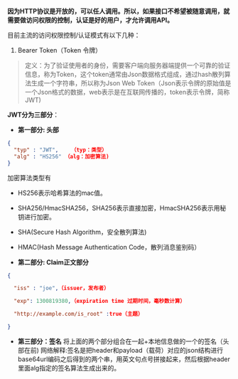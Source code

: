 **因为HTTP协议是开放的，可以任人调用。所以，如果接口不希望被随意调用，就需要做访问权限的控制，认证是好的用户，才允许调用API。**

目前主流的访问权限控制/认证模式有以下几种：

1. Bearer Token（Token 令牌）
> 定义：为了验证使用者的身份，需要客户端向服务器端提供一个可靠的验证信息，称为Token，这个token通常由Json数据格式组成，通过hash散列算法生成一个字符串，所以称为Json Web Token（Json表示令牌的原始值是一个Json格式的数据，web表示是在互联网传播的，token表示令牌，简称JWT)

**JWT分为三部分**：
* **第一部分: 头部**
```json
{
  "typ" : "JWT",    （typ：类型）
  "alg" : "HS256" （alg：加密算法)
}
```
加密算法类型有
* HS256表示哈希算法的mac值。
* SHA256/HmacSHA256，SHA256表示直接加密，HmacSHA256表示用秘钥进行加密。
* SHA(Secure Hash Algorithm，安全散列算法)
* HMAC(Hash Message Authentication Code，散列消息鉴别码）

* **第二部分: Claim正文部分**
```json
{

  "iss" : "joe",（issuer，发布者）

  "exp": 1300819380,（expiration time 过期时间，毫秒数计算）

  "http://example.com/is_root" :true（主题）

}
```

* **第三部分：签名**
将上面的两个部分组合在一起+本地信息做的一个的签名（头部在前)
网络解释:签名是把header和payload（载荷）对应的json结构进行base64url编码之后得到的两个串，用英文句点号拼接起来，然后根据header里面alg指定的签名算法生成出来的。
